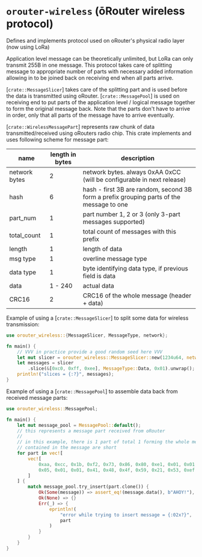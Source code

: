# `orouter-wireless` (ōRouter wireless protocol)

Defines and implements protocol used on oRouter's physical radio layer (now using LoRa)

Application level message can be theoretically unlimited, but LoRa can only transmit 255B in
one message. This protocol takes care of splitting message to appropriate number of parts with
necessary added information allowing in to be joined back on receiving end when all parts
arrive.

[`crate::MessageSlicer`] takes care of the splitting part and is used before the data is
transmitted using oRouter. [`crate::MessagePool`] is used on receiving end to put parts of the
application level / logical message together to form the original message back. Note that the
parts don't have to arrive in order, only that all parts of the message have to arrive
eventually.

[`crate::WirelessMessagePart`] represents raw chunk of data transmitted/received using oRouters
radio chip. This crate implements and uses following scheme for message part:

| name          | length in bytes | description                                                                               |
|---------------|-----------------|-------------------------------------------------------------------------------------------|
| network bytes | 2               | network bytes. always 0xAA 0xCC (will be configurable in next release)                      |
| hash          | 6               | hash - first 3B are random, second 3B form a prefix grouping parts of the message to one  |
| part_num      | 1               | part number 1, 2 or 3 (only 3-part messages supported)                                    |
| total_count   | 1               | total count of messages with this prefix                                                  |
| length        | 1               | length of data                                                                            |
| msg type      | 1               | overline message type                                                                     |
| data type     | 1               | byte identifying data type, if previous field is data                                     |
| data          | 1 - 240         | actual data                                                                               |
| CRC16         | 2               | CRC16 of the whole message (header + data)                                                |

Example of using a [`crate::MessageSlicer`] to split some data for wireless transmission:

```rust
use orouter_wireless::{MessageSlicer, MessageType, network};

fn main() {
    // VVV in practice provide a good random seed here VVV
    let mut slicer = orouter_wireless::MessageSlicer::new(1234u64, network::DEFAULT);
    let messages = slicer
        .slice(&[0xc0, 0xff, 0xee], MessageType::Data, 0x01).unwrap();
    println!("slices = {:?}", messages);
}
```

Example of using a [`crate::MessagePool`] to assemble data back from received message parts:

```rust
use orouter_wireless::MessagePool;

fn main() {
    let mut message_pool = MessagePool::default();
    // this represents a message part received from oRouter
    //
    // in this example, there is 1 part of total 1 forming the whole message, because the data
    // contained in the message are short
    for part in vec![
        vec![
            0xaa, 0xcc, 0x1b, 0xf2, 0x73, 0x86, 0x80, 0xe1, 0x01, 0x01,
            0x05, 0x01, 0x01, 0x41, 0x48, 0x4f, 0x59, 0x21, 0x53, 0xef
        ]
    ] {
        match message_pool.try_insert(part.clone()) {
            Ok(Some(message)) => assert_eq!(message.data(), b"AHOY!"),
            Ok(None) => {}
            Err(_) => {
                eprintln!(
                    "error while trying to insert message = {:02x?}",
                    part
                )
            }
        }
    }
}
```
